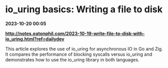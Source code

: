 # io_uring basics: Writing a file to disk

**2023-10-20 00:05**

**http://notes.eatonphil.com/2023-10-19-write-file-to-disk-with-io_uring.html?ref=dailydev**

This article explores the use of io\_uring for asynchronous IO in Go and Zig. It compares the performance of blocking syscalls versus io\_uring and demonstrates how to use the io\_uring library in both languages.